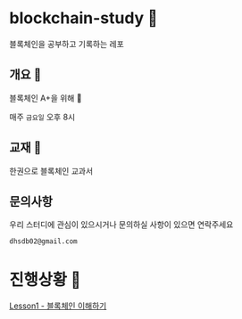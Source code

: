 # blockchain-study 💜

블록체인을 공부하고 기록하는 레포 



## 개요 💜

블록체인 A+을 위해 🌟

매주 `금요일` 오후 8시

## 교재 💜

한권으로  블록체인 교과서

## 문의사항 

우리 스터디에 관심이 있으시거나 문의하실 사항이 있으면 연락주세요

`dhsdb02@gmail.com`



# 진행상황 💜

[Lesson1 - 블록체인 이해하기](https://github.com/upswuni/blockchain-study/blob/main/Lesson1_%EB%B8%94%EB%A1%9D%EC%B2%B4%EC%9D%B8%20%EC%9D%B4%ED%95%B4%ED%95%98%EA%B8%B0)



